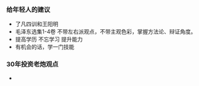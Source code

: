 ### 给年轻人的建议
* 了凡四训和王阳明
* 毛泽东选集1-4卷 不带左右派观点，不带主观色彩，掌握方法论、辩证角度。
* 提高学历 不忘学习 提升能力
* 有机会的话，学一门技能

### 30年投资老炮观点
* 